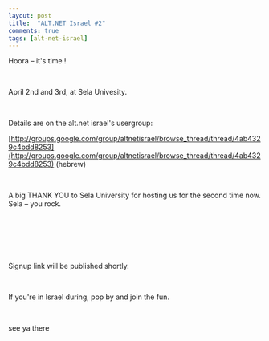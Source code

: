 ```yaml
---
layout: post
title:  "ALT.NET Israel #2"
comments: true
tags: [alt-net-israel]
---
```



Hoora – it's time !

&#160;

April 2nd and 3rd, at Sela Univesity.

&#160;

Details are on the alt.net israel's usergroup:

[http://groups.google.com/group/altnetisrael/browse_thread/thread/4ab4329c4bdd8253](http://groups.google.com/group/altnetisrael/browse_thread/thread/4ab4329c4bdd8253) (hebrew)

&#160;

A big THANK YOU to Sela University for hosting us for the second time now. Sela – you rock.

&#160;

&#160;

&#160;

Signup link will be published shortly.

&#160;

If you're in Israel during, pop by and join the fun.

&#160;

see ya there

